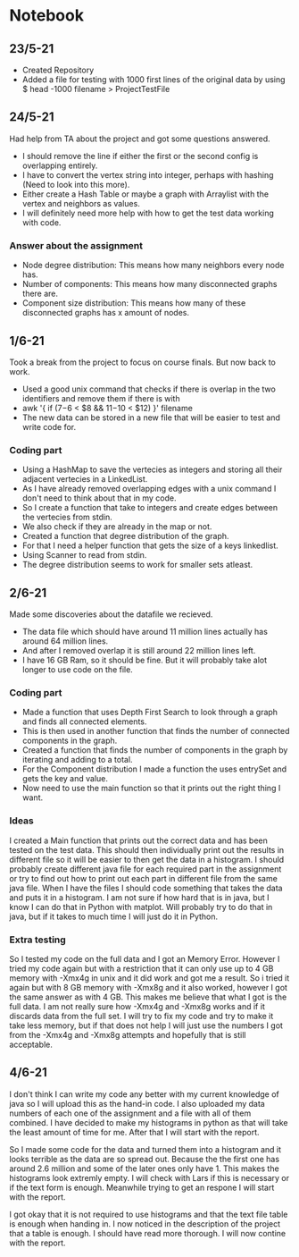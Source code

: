 # Notebook

## 23/5-21
- Created Repository
- Added a file for testing with 1000 first lines of the original data by using
$ head -1000 filename > ProjectTestFile

## 24/5-21
Had help from TA about the project and got some questions answered.
- I should remove the line if either the first or the second config is overlapping entirely.
- I have to convert the vertex string into integer, perhaps with hashing (Need to look into this more). 
- Either create a Hash Table or maybe a graph with Arraylist with the vertex and neighbors as values.
- I will definitely need more help with how to get the test data working with code.

### Answer about the assignment
- Node degree distribution: This means how many neighbors every node has.
- Number of components: This means how many disconnected graphs there are.
- Component size distribution: This means how many of these disconnected graphs has x amount of nodes.

## 1/6-21
Took a break from the project to focus on course finals. But now back to work.
- Used a good unix command that checks if there is overlap in the two identifiers and remove them if there is with
- awk '{ if ($7-$6 < $8 && $11-$10 < $12) }' filename
- The new data can be stored in a new file that will be easier to test and write code for.

### Coding part
- Using a HashMap to save the vertecies as integers and storing all their adjacent vertecies in a LinkedList.
- As I have already removed overlapping edges with a unix command I don't need to think about that in my code.
- So I create a function that take to integers and create edges between the vertecies from stdin.
- We also check if they are already in the map or not.
- Created a function that degree distribution of the graph.
- For that I need a helper function that gets the size of a keys linkedlist.
- Using Scanner to read from stdin.
- The degree distribution seems to work for smaller sets atleast.

## 2/6-21
Made some discoveries about the datafile we recieved.
- The data file which should have around 11 million lines actually has around 64 million lines.
- And after I removed overlap it is still around 22 million lines left.
- I have 16 GB Ram, so it should be fine. But it will probably take alot longer to use code on the file.

### Coding part
- Made a function that uses Depth First Search to look through a graph and finds all connected elements.
- This is then used in another function that finds the number of connected components in the graph.
- Created a function that finds the number of components in the graph by iterating and adding to a total.
- For the Component distribution I made a function the uses entrySet and gets the key and value.
- Now need to use the main function so that it prints out the right thing I want.

### Ideas
I created a Main function that prints out the correct data and has been tested on the test data.
This should then individually print out the results in different file so it will be easier to then get the data
in a histogram. I should probably create different java file for each required part in the assignment or try to 
find out how to print out each part in different file from the same java file.
When I have the files I should code something that takes the data and puts it in a histogram. I am not sure
if how hard that is in java, but I know I can do that in Python with matplot. Will probably try to do that in
java, but if it takes to much time I will just do it in Python.

### Extra testing
So I tested my code on the full data and I got an Memory Error. However I tried my code again but with a restriction 
that it can only use up to 4 GB memory with -Xmx4g in unix and it did work and got me a result. So i tried it again
but with 8 GB memory with -Xmx8g and it also worked, however I got the same answer as with 4 GB. This makes me 
believe that what I got is the full data. I am not really sure how -Xmx4g and -Xmx8g works and if it discards 
data from the full set. I will try to fix my code and try to make it take less memory, but if that does not help
I will just use the numbers I got from the -Xmx4g and -Xmx8g attempts and hopefully that is still acceptable. 

## 4/6-21
I don't think I can write my code any better with my current knowledge of java so I will upload this as the hand-in
code. I also uploaded my data numbers of each one of the assignment and a file with all of them combined. I have
decided to make my histograms in python as that will take the least amount of time for me. After that I will start
with the report.

So I made some code for the data and turned them into a histogram and it looks terrible as the data are so spread
out. Because the the first one has around 2.6 million and some of the later ones only have 1. This makes the 
histograms look extremly empty. I will check with Lars if this is necessary or if the text form is enough.
Meanwhile trying to get an respone I will start with the report.

I got okay that it is not required to use histograms and that the text file table is enough when handing in. I 
now noticed in the description of the project that a table is enough. I should have read more thorough. I will now
contine with the report.
